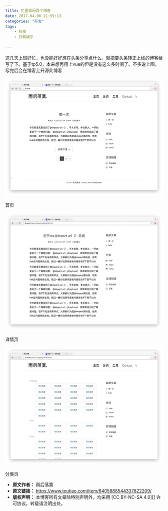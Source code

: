 ```yaml
---
title: 忙里偷闲弄个博客
date: 2017-04-06 21:59:13
categories: "开发"
tags:
	- 科技
	- 日韩娱乐

---
```


这几天上班好忙，也没能好好想在头条分享点什么。就把要头条转正上线的博客给写了下。基于tp5.0，本来想再用上vue的但是没有这么多时间了。不多说上图。写完后会在博客上开源此博客

![忙里偷闲弄个博客][IUNI-I32E-FYUR.jpg]

首页

![忙里偷闲弄个博客][EVEF-JJNU-ENRN.jpg]

详情页

![忙里偷闲弄个博客][ZEZZ-JFYQ-EEJV.jpg]

分类页  



[IUNI-I32E-FYUR.jpg]: static/resources/crawler/IUNI-I32E-FYUR.jpg
[EVEF-JJNU-ENRN.jpg]: static/resources/crawler/EVEF-JJNU-ENRN.jpg
[ZEZZ-JFYQ-EEJV.jpg]: static/resources/crawler/ZEZZ-JFYQ-EEJV.jpg
 *  **原文作者：** 雨后落寞
 *  **原文链接：** https://www.toutiao.com/item/6405888544337822209/
 *  **版权声明：** 本博客所有文章除特别声明外，均采用 [CC BY-NC-SA 4.0][] 许可协议。转载请注明出处。
